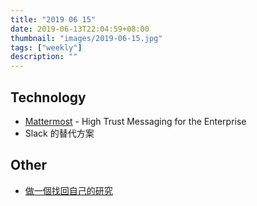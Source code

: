 ```yaml
---
title: "2019 06 15"
date: 2019-06-13T22:04:59+08:00
thumbnail: "images/2019-06-15.jpg"
tags: ["weekly"]
description: ""
---
```


## Technology

* [Mattermost](https://mattermost.com) - High Trust Messaging for the Enterprise
 * Slack 的替代方案

## Other

* [做一個找回自己的研究](https://www.facebook.com/notes/uigathering-台灣使用者經驗設計協會/做一個找回自己的研究/10156805805413382/)
